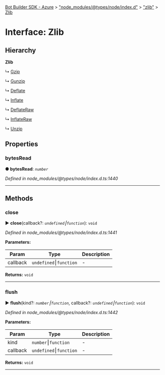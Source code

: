 [Bot Builder SDK - Azure](../README.md) > ["node_modules/@types/node/index.d"](../modules/_node_modules__types_node_index_d_.md) > ["zlib"](../modules/_node_modules__types_node_index_d_._zlib_.md) > [Zlib](../interfaces/_node_modules__types_node_index_d_._zlib_.zlib.md)



# Interface: Zlib

## Hierarchy

**Zlib**

↳  [Gzip](_node_modules__types_node_index_d_._zlib_.gzip.md)




↳  [Gunzip](_node_modules__types_node_index_d_._zlib_.gunzip.md)




↳  [Deflate](_node_modules__types_node_index_d_._zlib_.deflate.md)




↳  [Inflate](_node_modules__types_node_index_d_._zlib_.inflate.md)




↳  [DeflateRaw](_node_modules__types_node_index_d_._zlib_.deflateraw.md)




↳  [InflateRaw](_node_modules__types_node_index_d_._zlib_.inflateraw.md)




↳  [Unzip](_node_modules__types_node_index_d_._zlib_.unzip.md)









## Properties
<a id="bytesread"></a>

###  bytesRead

**●  bytesRead**:  *`number`* 

*Defined in node_modules/@types/node/index.d.ts:1440*





___


## Methods
<a id="close"></a>

###  close

► **close**(callback?: *`undefined`⎮`function`*): `void`



*Defined in node_modules/@types/node/index.d.ts:1441*



**Parameters:**

| Param | Type | Description |
| ------ | ------ | ------ |
| callback | `undefined`⎮`function`   |  - |





**Returns:** `void`





___

<a id="flush"></a>

###  flush

► **flush**(kind?: *`number`⎮`function`*, callback?: *`undefined`⎮`function`*): `void`



*Defined in node_modules/@types/node/index.d.ts:1442*



**Parameters:**

| Param | Type | Description |
| ------ | ------ | ------ |
| kind | `number`⎮`function`   |  - |
| callback | `undefined`⎮`function`   |  - |





**Returns:** `void`





___


